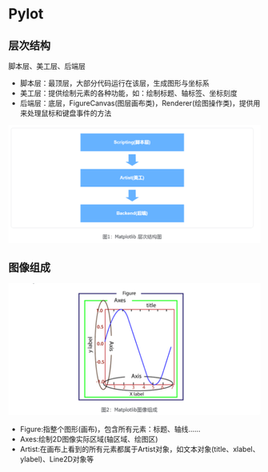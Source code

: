 # Pylot

## 层次结构

脚本层、美工层、后端层

- 脚本层：最顶层，大部分代码运行在该层，生成图形与坐标系
- 美工层：提供绘制元素的各种功能，如：绘制标题、轴标签、坐标刻度
- 后端层：底层，FigureCanvas(图层画布类)，Renderer(绘图操作类)，提供用来处理鼠标和键盘事件的方法

![image-20240704181833098](image/image-20240704181833098.png)

## 图像组成

![image-20240704181910972](image/image-20240704181910972.png)

- Figure:指整个图形(画布)，包含所有元素：标题、轴线……
- Axes:绘制2D图像实际区域(轴区域、绘图区)
- Artist:在画布上看到的所有元素都属于Artist对象，如文本对象(title、xlabel、ylabel)、Line2D对象等

